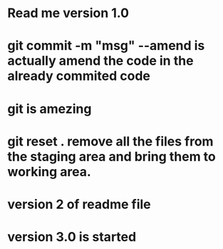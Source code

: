 # Read me version 1.0

# git commit -m "msg" --amend is actually amend the code in the already commited code

# git is amezing

# git reset . remove all the files from the staging area and bring them to working area.

# version 2 of readme file

# version 3.0 is started
